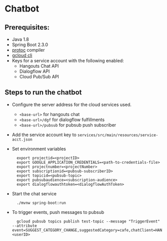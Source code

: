 # Chatbot

## Prerequisites:
  - Java 1.8
  - Spring Boot 2.3.0
  - [protoc](https://github.com/protocolbuffers/protobuf/tree/master/src) compiler
  - [gcloud cli](https://cloud.google.com/sdk/install)
  - Keys for a service account with the following enabled:
    - Hangouts Chat API
    - Dialogflow API
    - Cloud Pub/Sub API

## Steps to run the chatbot
- Configure the server address for the cloud services used.
    -  `<base-url>` for hangouts chat
    - `<base-url>/dgf` for dialogflow fulfillments
    - `<base-url>/pubsub` for pubsub push subscriber
- Add the service account key to `services/src/main/resources/service-acct.json`
- Set environment variables
        
        export projectid=<projectID>
        export GOOGLE_APPLICATION_CREDENTIALS=<path-to-credentials-file>
        export projectnumber=<projectNumber>
        export subscriptionid=<pubsub-subscriberID>
        export topicid=<pubsub-topic>
        export pubsubaudience=<subscription-audience>
        export dialogflowauthtoken=<dialogflowAuthToken>

- Start the chat service

        ./mvnw spring-boot:run
- To trigger events, push messages to pubsub

        gcloud pubsub topics publish test-topic --message "TriggerEvent" --attribute event=SUGGEST_CATEGORY_CHANGE,suggestedCategory=cafe,chatClient=HANGOUTS,userID=<userID>


